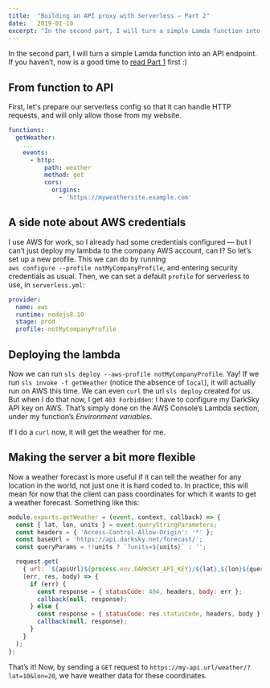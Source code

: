 ```yaml
---
title:  "Building an API proxy with Serverless — Part 2"
date:   2019-01-10
excerpt: "In the second part, I will turn a simple Lamda function into an API endpoint."
---
```


In the second part, I will turn a simple Lamda function into an API endpoint. If you havenʼt, now is a good time to [read Part 1](/serverless) first :)

## From function to API

First, let's prepare our serverless config so that it can handle HTTP requests, and will only allow those from my website. 

```yaml
functions:
  getWeather:
    ...
    events:
      - http:
          path: weather
          method: get
          cors:
            origins:
              - 'https://myweathersite.example.com'
```

## A side note about AWS credentials

I use AWS for work, so I already had some credentials configured — but I canʼt just deploy my lambda to the company AWS account, can I? So letʼs set up a new profile. This we can do by running  
`aws configure --profile notMyCompanyProfile`, and entering security credentials as usual. Then, we can set a default `profile` for serverless to use, in `serverless.yml`:

```yaml
provider:
  name: aws
  runtime: nodejs8.10
  stage: prod
  profile: notMyCompanyProfile
```

## Deploying the lambda

Now we can run `sls deploy --aws-profile notMyCompanyProfile`. Yay! If we run `sls invoke -f getWeather` (notice the absence of `local`), it will actually run on AWS this time. We can even `curl` the url `sls deploy` created for us. But when I do that now, I get `403 Forbidden`: I have to configure my DarkSky API key on AWS. Thatʼs simply done on the AWS Consoleʼs Lambda section, under my functionʼs *Environment variables*.

If I do a `curl` now, it will get the weather for me.

## Making the server a bit more flexible

Now a weather forecast is more useful if it can tell the weather for any location in the world, not just one it is hard coded to. In practice, this will mean for now that the client can pass coordinates for which it wants to get a weather forecast. Something like this:
```js
module.exports.getWeather = (event, context, callback) => {
  const { lat, lon, units } = event.queryStringParameters;
  const headers = { 'Access-Control-Allow-Origin': '*' };
  const baseUrl = 'https://api.darksky.net/forecast/';
  const queryParams = !!units ? `?units=${units}` : '';

  request.get(
    { url: `${apiUrl}${process.env.DARKSKY_API_KEY}/${lat},${lon}${queryParams}` },
    (err, res, body) => {
      if (err) {
        const response = { statusCode: 404, headers, body: err };
        callback(null, response);
      } else {
        const response = { statusCode: res.statusCode, headers, body };
        callback(null, response);
      }
    }
  );
};
```

Thatʼs it! Now, by sending a `GET` request to `https://my-api.url/weather/?lat=10&lon=20`, we have weather data for these coordinates. 

[^1]: Read more about configuring AWS profiles for Serverless [here](https://serverless.com/framework/docs/providers/aws/guide/credentials/).
